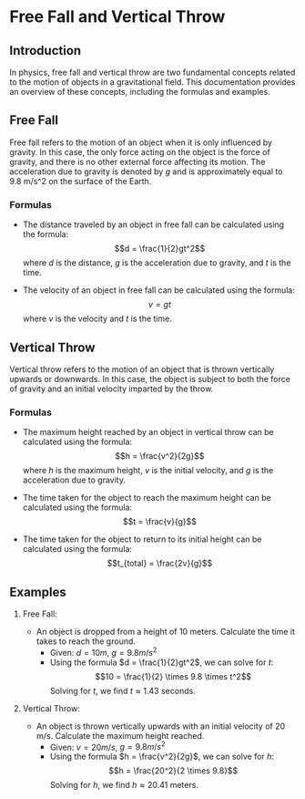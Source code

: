 # Free Fall and Vertical Throw

## Introduction
In physics, free fall and vertical throw are two fundamental concepts related to the motion of objects in a gravitational field. This documentation provides an overview of these concepts, including the formulas and examples.

## Free Fall
Free fall refers to the motion of an object when it is only influenced by gravity. In this case, the only force acting on the object is the force of gravity, and there is no other external force affecting its motion. The acceleration due to gravity is denoted by $g$ and is approximately equal to 9.8 m/s^2 on the surface of the Earth.

### Formulas
- The distance traveled by an object in free fall can be calculated using the formula: 
    $$d = \frac{1}{2}gt^2$$
    where $d$ is the distance, $g$ is the acceleration due to gravity, and $t$ is the time.

- The velocity of an object in free fall can be calculated using the formula:
    $$v = gt$$
    where $v$ is the velocity and $t$ is the time.

## Vertical Throw
Vertical throw refers to the motion of an object that is thrown vertically upwards or downwards. In this case, the object is subject to both the force of gravity and an initial velocity imparted by the throw.

### Formulas
- The maximum height reached by an object in vertical throw can be calculated using the formula:
    $$h = \frac{v^2}{2g}$$
    where $h$ is the maximum height, $v$ is the initial velocity, and $g$ is the acceleration due to gravity.

- The time taken for the object to reach the maximum height can be calculated using the formula:
    $$t = \frac{v}{g}$$

- The time taken for the object to return to its initial height can be calculated using the formula:
    $$t_{total} = \frac{2v}{g}$$

## Examples
1. Free Fall:
     - An object is dropped from a height of 10 meters. Calculate the time it takes to reach the ground.
         - Given: $d = 10m$, $g = 9.8 m/s^2$
         - Using the formula $d = \frac{1}{2}gt^2$, we can solve for $t$:
             $$10 = \frac{1}{2} \times 9.8 \times t^2$$
             Solving for $t$, we find $t \approx 1.43$ seconds.

2. Vertical Throw:
     - An object is thrown vertically upwards with an initial velocity of 20 m/s. Calculate the maximum height reached.
         - Given: $v = 20 m/s$, $g = 9.8m/s^2$
         - Using the formula $h = \frac{v^2}{2g}$, we can solve for $h$:
             $$h = \frac{20^2}{2 \times 9.8}$$
             Solving for $h$, we find $h \approx 20.41$ meters.
